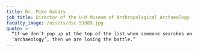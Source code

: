 ```yaml
---
title: Dr. Mike Galaty
job_title: Director of the U-M Museum of Anthropological Archaeology
faculty_image: /assets/dsc-51089.jpg
quote: >-
  “If we don’t pop up at the top of the list when someone searches on
  ‘archaeology’, then we are losing the battle.”
---
```


